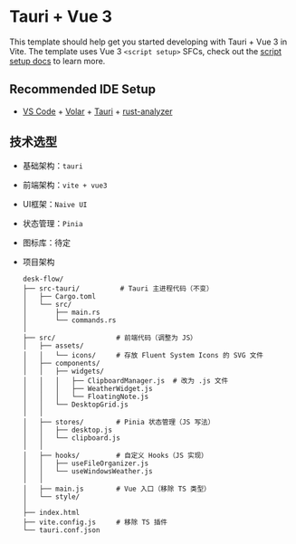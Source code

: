 # Tauri + Vue 3

This template should help get you started developing with Tauri + Vue 3 in Vite. The template uses Vue 3 `<script setup>` SFCs, check out the [script setup docs](https://v3.vuejs.org/api/sfc-script-setup.html#sfc-script-setup) to learn more.

## Recommended IDE Setup

- [VS Code](https://code.visualstudio.com/) + [Volar](https://marketplace.visualstudio.com/items?itemName=Vue.volar) + [Tauri](https://marketplace.visualstudio.com/items?itemName=tauri-apps.tauri-vscode) + [rust-analyzer](https://marketplace.visualstudio.com/items?itemName=rust-lang.rust-analyzer)

## 技术选型

 * 基础架构：`tauri`

 * 前端架构：`vite + vue3`

 * UI框架：`Naive UI`

 * 状态管理：`Pinia`

 * 图标库：待定

 * 项目架构

   ```
   desk-flow/
   ├── src-tauri/          # Tauri 主进程代码（不变）
   │   ├── Cargo.toml     
   │   └── src/
   │       ├── main.rs    
   │       └── commands.rs 
   │
   ├── src/               # 前端代码（调整为 JS）
   │   ├── assets/
   │   │   └── icons/     # 存放 Fluent System Icons 的 SVG 文件
   │   ├── components/    
   │   │   ├── widgets/
   │   │   │   ├── ClipboardManager.js  # 改为 .js 文件
   │   │   │   ├── WeatherWidget.js     
   │   │   │   └── FloatingNote.js      
   │   │   └── DesktopGrid.js          
   │   │
   │   ├── stores/        # Pinia 状态管理（JS 写法）
   │   │   ├── desktop.js 
   │   │   └── clipboard.js 
   │   │
   │   ├── hooks/         # 自定义 Hooks（JS 实现）
   │   │   ├── useFileOrganizer.js 
   │   │   └── useWindowsWeather.js 
   │   │
   │   ├── main.js        # Vue 入口（移除 TS 类型）
   │   └── style/         
   │
   ├── index.html         
   ├── vite.config.js     # 移除 TS 插件
   └── tauri.conf.json    
   ```

   

